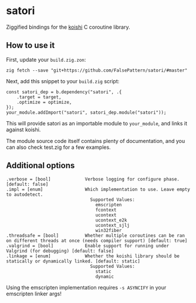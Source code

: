 # satori

Ziggified bindings for the [koishi](https://github.com/taisei-project/koishi) C coroutine library.

## How to use it

First, update your `build.zig.zon`:

```shell
zig fetch --save "git+https://github.com/FalsePattern/satori/#master"
```

Next, add this snippet to your `build.zig` script:

```zig
const satori_dep = b.dependency("satori", .{
    .target = target,
    .optimize = optimize,
});
your_module.addImport("satori", satori_dep.module("satori"));
```

This will provide satori as an importable module to `your_module`, and links it against koishi.

The module source code itself contains plenty of documentation, and you can also check test.zig for a few examples. 

## Additional options

```
.verbose = [bool]             Verbose logging for configure phase. [default: false]
.impl = [enum]                Which implementation to use. Leave empty to autodetect.
                                Supported Values:
                                  emscripten
                                  fcontext
                                  ucontext
                                  ucontext_e2k
                                  ucontext_sjlj
                                  win32fiber
.threadsafe = [bool]          Whether multiple coroutines can be ran on different threads at once (needs compiler support) [default: true]
.valgrind = [bool]            Enable support for running under Valgrind (for debugging) [default: false]
.linkage = [enum]             Whether the koishi library should be statically or dynamically linked. [default: static]
                                Supported Values:
                                  static
                                  dynamic
```

Using the emscripten implementation requires `-s ASYNCIFY` in your emscripten linker args!